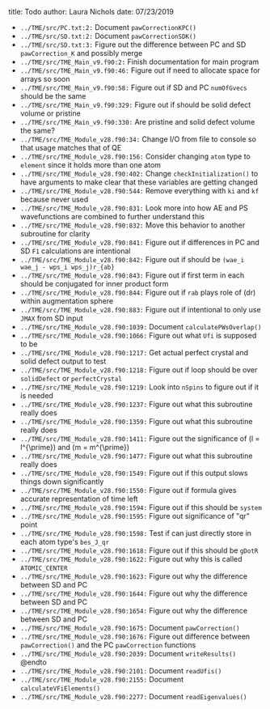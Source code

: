 title: Todo
author: Laura Nichols
date: 07/23/2019

* `../TME/src/PC.txt:2:` Document `pawCorrectionKPC()`
* `../TME/src/SD.txt:2:` Document `pawCorrectionSDK()`
* `../TME/src/SD.txt:3:` Figure out the difference between PC and SD `pawCorrection_K` and possibly merge
* `../TME/src/TME_Main_v9.f90:2:` Finish documentation for main program
* `../TME/src/TME_Main_v9.f90:46:` Figure out if need to allocate space for arrays so soon
* `../TME/src/TME_Main_v9.f90:58:` Figure out if SD and PC `numOfGvecs` should be the same
* `../TME/src/TME_Main_v9.f90:329:` Figure out if should be solid defect volume or pristine
* `../TME/src/TME_Main_v9.f90:330:` Are pristine and solid defect volume the same?
* `../TME/src/TME_Module_v28.f90:34:` Change I/O from file to console so that usage matches that of QE
* `../TME/src/TME_Module_v28.f90:156:` Consider changing `atom` type to `element` since it holds more than one atom
* `../TME/src/TME_Module_v28.f90:402:` Change `checkInitialization()` to have arguments to make clear that these variables are getting changed
* `../TME/src/TME_Module_v28.f90:544:` Remove everything with `ki` and `kf` because never used
* `../TME/src/TME_Module_v28.f90:831:` Look more into how AE and PS wavefunctions are combined to further understand this
* `../TME/src/TME_Module_v28.f90:832:` Move this behavior to another subroutine for clarity
* `../TME/src/TME_Module_v28.f90:841:` Figure out if differences in PC and SD `F1` calculations are intentional
* `../TME/src/TME_Module_v28.f90:842:` Figure out if should be `(wae_i wae_j - wps_i wps_j)r_{ab}`
* `../TME/src/TME_Module_v28.f90:843:` Figure out if first term in each should be conjugated for inner product form
* `../TME/src/TME_Module_v28.f90:844:` Figure out if `rab` plays role of \(dr\) within augmentation sphere
* `../TME/src/TME_Module_v28.f90:883:` Figure out if intentional to only use `JMAX` from SD input
* `../TME/src/TME_Module_v28.f90:1039:` Document `calculatePWsOverlap()`
* `../TME/src/TME_Module_v28.f90:1066:` Figure out what `Ufi` is supposed to be
* `../TME/src/TME_Module_v28.f90:1217:` Get actual perfect crystal and solid defect output to test
* `../TME/src/TME_Module_v28.f90:1218:` Figure out if loop should be over `solidDefect` or `perfectCrystal`
* `../TME/src/TME_Module_v28.f90:1219:` Look into `nSpins` to figure out if it is needed
* `../TME/src/TME_Module_v28.f90:1237:` Figure out what this subroutine really does
* `../TME/src/TME_Module_v28.f90:1359:` Figure out what this subroutine really does
* `../TME/src/TME_Module_v28.f90:1411:` Figure out the significance of \(l = l^{\prime}\) and \(m = m^{\prime}\)
* `../TME/src/TME_Module_v28.f90:1477:` Figure out what this subroutine really does
* `../TME/src/TME_Module_v28.f90:1549:` Figure out if this output slows things down significantly
* `../TME/src/TME_Module_v28.f90:1550:` Figure out if formula gives accurate representation of time left
* `../TME/src/TME_Module_v28.f90:1594:` Figure out if this should be `system`
* `../TME/src/TME_Module_v28.f90:1595:` Figure out significance of "qr" point
* `../TME/src/TME_Module_v28.f90:1598:` Test if can just directly store in each atom type's `bes_J_qr`
* `../TME/src/TME_Module_v28.f90:1618:` Figure out if this should be `gDotR`
* `../TME/src/TME_Module_v28.f90:1622:` Figure out why this is called `ATOMIC_CENTER`
* `../TME/src/TME_Module_v28.f90:1623:` Figure out why the difference between SD and PC
* `../TME/src/TME_Module_v28.f90:1644:` Figure out why the difference between SD and PC
* `../TME/src/TME_Module_v28.f90:1654:` Figure out why the difference between SD and PC
* `../TME/src/TME_Module_v28.f90:1675:` Document `pawCorrection()`
* `../TME/src/TME_Module_v28.f90:1676:` Figure out difference between `pawCorrection()` and the PC `pawCorrection` functions
* `../TME/src/TME_Module_v28.f90:2039:` Document `writeResults()` @endto
* `../TME/src/TME_Module_v28.f90:2101:` Document `readUfis()`
* `../TME/src/TME_Module_v28.f90:2155:` Document `calculateVFiElements()`
* `../TME/src/TME_Module_v28.f90:2277:` Document `readEigenvalues()`
